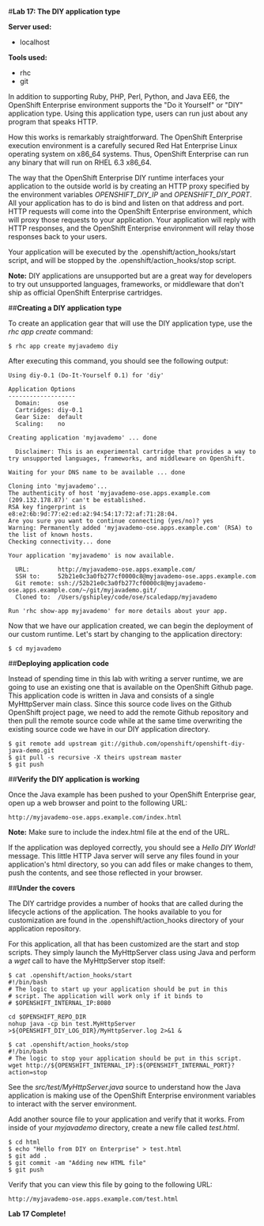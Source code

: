 #**Lab 17: The DIY application type**

**Server used:**

* localhost

**Tools used:**

* rhc
* git

In addition to supporting Ruby, PHP, Perl, Python, and Java EE6, the OpenShift Enterprise environment supports the "Do it Yourself" or "DIY" application type. Using this application type, users can run just about any program that speaks HTTP.

How this works is remarkably straightforward. The OpenShift Enterprise execution environment is a carefully secured Red Hat Enterprise Linux operating system on x86_64 systems. Thus, OpenShift Enterprise can run any binary that will run on RHEL 6.3 x86_64.

The way that the OpenShift Enterprise DIY runtime interfaces your application to the outside world is by creating an HTTP proxy specified by the environment variables *OPENSHIFT_DIY_IP* and *OPENSHIFT_DIY_PORT*.  All your application has to do is bind and listen on that address and port. HTTP requests will come into the OpenShift Enterprise environment, which will proxy those requests to your application. Your application will reply with HTTP responses, and the OpenShift Enterprise environment will relay those responses back to your users.

Your application will be executed by the .openshift/action_hooks/start script, and will be stopped by the .openshift/action_hooks/stop script.

**Note:** DIY applications are unsupported but are a great way for developers to try out unsupported languages, frameworks, or middleware that don't ship as official OpenShift Enterprise cartridges.

##**Creating a DIY application type**

To create an application gear that will use the DIY application type, use the *rhc app create* command:

	$ rhc app create myjavademo diy

After executing this command, you should see the following output:

	Using diy-0.1 (Do-It-Yourself 0.1) for 'diy'

	Application Options
	-------------------
	  Domain:     ose
	  Cartridges: diy-0.1
	  Gear Size:  default
	  Scaling:    no

	Creating application 'myjavademo' ... done

	  Disclaimer: This is an experimental cartridge that provides a way to try unsupported languages, frameworks, and middleware on OpenShift.

	Waiting for your DNS name to be available ... done

	Cloning into 'myjavademo'...
	The authenticity of host 'myjavademo-ose.apps.example.com (209.132.178.87)' can't be established.
	RSA key fingerprint is e8:e2:6b:9d:77:e2:ed:a2:94:54:17:72:af:71:28:04.
	Are you sure you want to continue connecting (yes/no)? yes
	Warning: Permanently added 'myjavademo-ose.apps.example.com' (RSA) to the list of known hosts.
	Checking connectivity... done

	Your application 'myjavademo' is now available.

	  URL:        http://myjavademo-ose.apps.example.com/
	  SSH to:     52b21e0c3a0fb277cf0000c8@myjavademo-ose.apps.example.com
	  Git remote: ssh://52b21e0c3a0fb277cf0000c8@myjavademo-ose.apps.example.com/~/git/myjavademo.git/
	  Cloned to:  /Users/gshipley/code/ose/scaledapp/myjavademo

	Run 'rhc show-app myjavademo' for more details about your app.

Now that we have our application created, we can begin the deployment of our custom runtime.  Let's start by changing to the application directory:

	$ cd myjavademo

##**Deploying application code**

Instead of spending time in this lab with writing a server runtime, we are going to use an existing one that is available on the OpenShift Github page.  This application code is written in Java and consists of a single MyHttpServer main class.  Since this source code lives on the Github OpenShift project page, we need to add the remote Github repository and then pull the remote source code while at the same time overwriting the existing source code we have in our DIY application directory.

	$ git remote add upstream git://github.com/openshift/openshift-diy-java-demo.git
	$ git pull -s recursive -X theirs upstream master
	$ git push

##**Verify the DIY application is working**

Once the Java example has been pushed to your OpenShift Enterprise gear, open up a web browser and point to the following URL:

	http://myjavademo-ose.apps.example.com/index.html

**Note:** Make sure to include the index.html file at the end of the URL.

If the application was deployed correctly, you should see a *Hello DIY World!* message.  This little HTTP Java server will serve any files found in your application's html directory, so you can add files or make changes to them, push the contents, and see those reflected in your browser.

##**Under the covers**

The DIY cartridge provides a number of hooks that are called during the lifecycle actions of the application. The hooks available to you for customization are found in the .openshift/action_hooks directory of your application repository.

For this application, all that has been customized are the start and stop scripts. They simply launch the MyHttpServer class using Java and perform a *wget* call to have the MyHttpServer stop itself:

	$ cat .openshift/action_hooks/start 
	#!/bin/bash
	# The logic to start up your application should be put in this
	# script. The application will work only if it binds to
	# $OPENSHIFT_INTERNAL_IP:8080
	
	cd $OPENSHIFT_REPO_DIR
	nohup java -cp bin test.MyHttpServer >${OPENSHIFT_DIY_LOG_DIR}/MyHttpServer.log 2>&1 &
	
	$ cat .openshift/action_hooks/stop
	#!/bin/bash
	# The logic to stop your application should be put in this script.
	wget http://${OPENSHIFT_INTERNAL_IP}:${OPENSHIFT_INTERNAL_PORT}?action=stop
	
See the *src/test/MyHttpServer.java* source to understand how the Java application is making use of the OpenShift Enterprise environment variables to interact with the server environment.

Add another source file to your application and verify that it works.  From inside of your *myjavademo* directory, create a new file called *test.html*.

	$ cd html
	$ echo "Hello from DIY on Enterprise" > test.html
	$ git add .
	$ git commit -am "Adding new HTML file"
	$ git push

Verify that you can view this file by going to the following URL:

	http://myjavademo-ose.apps.example.com/test.html



**Lab 17 Complete!**
<!--BREAK-->
